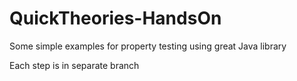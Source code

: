 # QuickTheories-HandsOn

Some simple examples for property testing using great Java library 

Each step is in separate branch